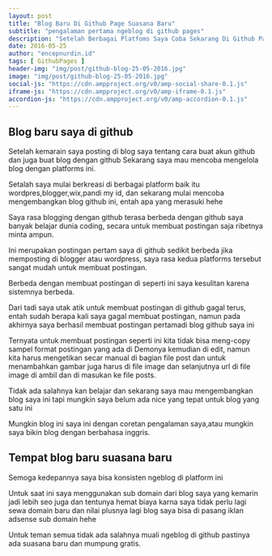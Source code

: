 ```yaml
---
layout: post
title: "Blog Baru Di Github Page Suasana Baru"
subtitle: "pengalaman pertama ngeblog di github pages"
description: "Setelah Berbagai Platfoms Saya Coba Sekarang Di Github Pages."
date: 2016-05-25
author: "encepnurdin.id"
tags: [ GithubPages ]
header-img: "img/post/github-blog-25-05-2016.jpg"
image: "img/post/github-blog-25-05-2016.jpg"
social-js: "https://cdn.ampproject.org/v0/amp-social-share-0.1.js"
iframe-js: "https://cdn.ampproject.org/v0/amp-iframe-0.1.js"
accordion-js: "https://cdn.ampproject.org/v0/amp-accordion-0.1.js"
---
```


## Blog baru saya di github

<p>Setelah kemarain saya posting di blog saya tentang cara buat akun github dan juga buat blog dengan github
Sekarang saya mau mencoba mengelola blog dengan platforms ini.</p>
<p>Setalah saya mulai berkreasi di berbagai platform baik itu wordpres,blogger,wix,pandi my id, dan sekarang mulai mencoba mengembangkan blog github ini, entah apa yang merasuki hehe</p>
<p>Saya rasa blogging dengan github terasa berbeda dengan github saya banyak belajar dunia coding, secara untuk membuat postingan saja ribetnya minta ampun.</p>
<p>Ini merupakan postingan pertam saya di github sedikit berbeda jika memposting di blogger atau wordpress, saya rasa kedua platforms tersebut sangat mudah untuk membuat postingan.</p>
<p>Berbeda dengan membuat postingan di seperti ini saya kesulitan karena sistemnya berbeda.</p>

<p>Dari tadi saya utak atik untuk membuat postingan di github gagal terus, entah sudah berapa kali saya gagal membuat postingan, namun pada akhirnya saya berhasil membuat postingan pertamadi blog github saya ini</p>

<p>Ternyata untuk membuat postingan seperti ini kita tidak bisa meng-copy sampel format postingan yang ada di Demonya kemudian di edit, namun kita harus mengetikan secar manual di bagian file post dan untuk menambahkan gambar juga harus di file image dan selanjutnya url di file image di ambil dan di masukan ke file posts.</p>

<p>Tidak ada salahnya kan belajar dan sekarang saya mau mengembangkan blog saya ini tapi mungkin saya belum ada nice yang tepat untuk blog yang satu ini</p>
<p>Mungkin blog ini saya ini dengan coretan pengalaman saya,atau mungkin saya bikin blog dengan berbahasa inggris.</p>

## Tempat blog baru suasana baru

<p>Semoga kedepannya saya bisa konsisten ngeblog di platform ini</p>
<p>Untuk saat ini saya menggunakan sub domain dari blog saya yang kemarin jadi lebih seo juga dan tentunya hemat biaya karna saya tidak perlu lagi sewa domain baru dan nilai plusnya lagi blog saya bisa di pasang iklan adsense sub domain hehe</p>

<p>Untuk teman semua tidak ada salahnya muali ngeblog di github pastinya ada suasana baru dan mumpung gratis.</p>
